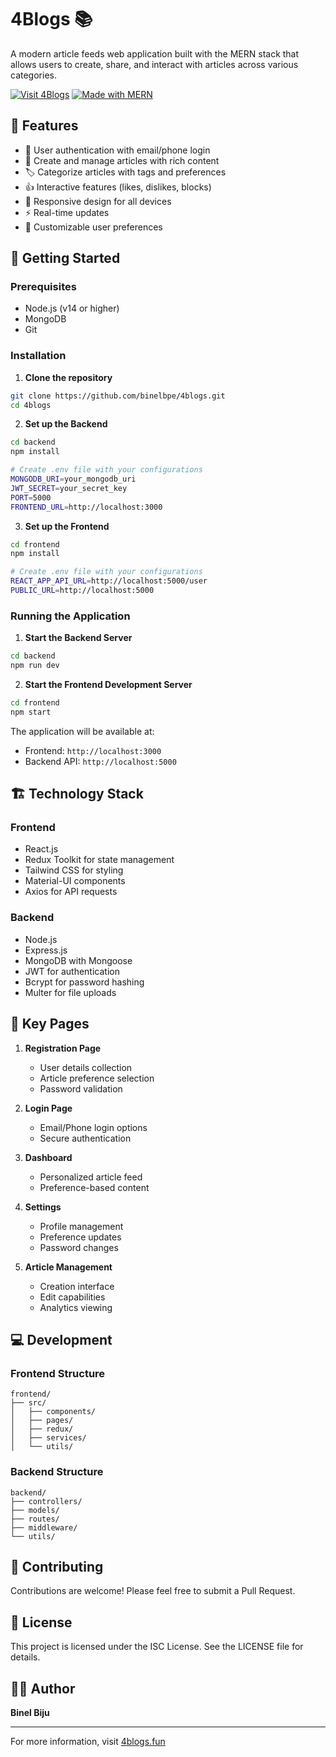# 4Blogs 📚

A modern article feeds web application built with the MERN stack that allows users to create, share, and interact with articles across various categories.

[![Visit 4Blogs](https://img.shields.io/badge/Visit-4blogs.fun-blue)](https://4blogs.fun)
[![Made with MERN](https://img.shields.io/badge/Made%20with-MERN-green)](https://www.mongodb.com/mern-stack)

## 🌟 Features

- 🔐 User authentication with email/phone login
- 📝 Create and manage articles with rich content
- 🏷️ Categorize articles with tags and preferences
- 👍 Interactive features (likes, dislikes, blocks)
- 📱 Responsive design for all devices
- ⚡ Real-time updates
- 🎨 Customizable user preferences

## 🚀 Getting Started

### Prerequisites

- Node.js (v14 or higher)
- MongoDB
- Git

### Installation

1. **Clone the repository**
```bash
git clone https://github.com/binelbpe/4blogs.git
cd 4blogs
```

2. **Set up the Backend**
```bash
cd backend
npm install

# Create .env file with your configurations
MONGODB_URI=your_mongodb_uri
JWT_SECRET=your_secret_key
PORT=5000
FRONTEND_URL=http://localhost:3000
```

3. **Set up the Frontend**
```bash
cd frontend
npm install

# Create .env file with your configurations
REACT_APP_API_URL=http://localhost:5000/user
PUBLIC_URL=http://localhost:5000
```

### Running the Application

1. **Start the Backend Server**
```bash
cd backend
npm run dev
```

2. **Start the Frontend Development Server**
```bash
cd frontend
npm start
```

The application will be available at:
- Frontend: `http://localhost:3000`
- Backend API: `http://localhost:5000`

## 🏗️ Technology Stack

### Frontend
- React.js
- Redux Toolkit for state management
- Tailwind CSS for styling
- Material-UI components
- Axios for API requests

### Backend
- Node.js
- Express.js
- MongoDB with Mongoose
- JWT for authentication
- Bcrypt for password hashing
- Multer for file uploads

## 📱 Key Pages

1. **Registration Page**
   - User details collection
   - Article preference selection
   - Password validation

2. **Login Page**
   - Email/Phone login options
   - Secure authentication

3. **Dashboard**
   - Personalized article feed
   - Preference-based content

4. **Settings**
   - Profile management
   - Preference updates
   - Password changes

5. **Article Management**
   - Creation interface
   - Edit capabilities
   - Analytics viewing

## 💻 Development

### Frontend Structure
```
frontend/
├── src/
│   ├── components/
│   ├── pages/
│   ├── redux/
│   ├── services/
│   └── utils/
```

### Backend Structure
```
backend/
├── controllers/
├── models/
├── routes/
├── middleware/
└── utils/
```

## 🤝 Contributing

Contributions are welcome! Please feel free to submit a Pull Request.

## 📝 License

This project is licensed under the ISC License. See the LICENSE file for details.

## 👨‍💻 Author

**Binel Biju**

---

For more information, visit [4blogs.fun](https://4blogs.fun)
